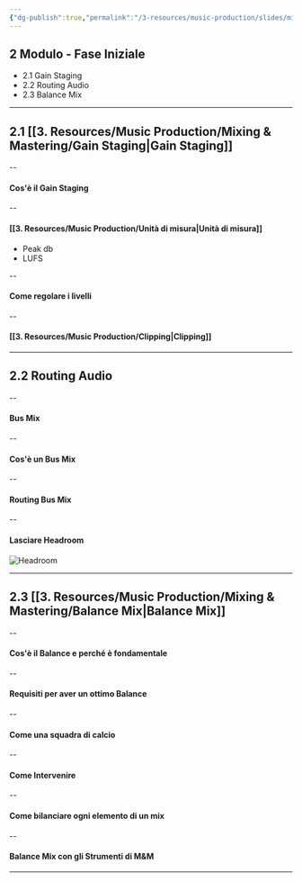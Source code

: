 ```yaml
---
{"dg-publish":true,"permalink":"/3-resources/music-production/slides/mixing-and-mastering/02-m-and-m-slides-vl/"}
---
```




## 2 Modulo - Fase Iniziale
- 2.1 Gain Staging
- 2.2 Routing Audio
- 2.3 Balance Mix

---
## 2.1 [[3. Resources/Music Production/Mixing & Mastering/Gain Staging\|Gain Staging]]

--
#### Cos'è il Gain Staging

--

#### [[3. Resources/Music Production/Unità di misura\|Unità di misura]]
- Peak db
- LUFS


--
#### Come regolare i livelli

--
#### [[3. Resources/Music Production/Clipping\|Clipping]]


---
## 2.2 Routing Audio

--
#### Bus Mix

--
#### Cos'è un Bus Mix


--
#### Routing Bus Mix


--
#### Lasciare Headroom
![Headroom](https://line6podhditalia.files.wordpress.com/2018/07/audio-mastering-headroom.jpg?w=800)

---
## 2.3 [[3. Resources/Music Production/Mixing & Mastering/Balance Mix\|Balance Mix]]

--
#### Cos'è il Balance e perché è fondamentale

--
#### Requisiti per aver un ottimo Balance

--
#### Come una squadra di calcio

--
#### Come Intervenire

--
#### Come bilanciare ogni elemento di un mix

--
#### Balance Mix con gli Strumenti di M&M

---